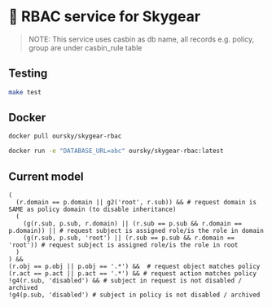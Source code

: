 # :vertical_traffic_light: RBAC service for Skygear

> NOTE: This service uses casbin as db name, all records e.g. policy, group are under casbin_rule table

## Testing

```sh
make test
```

## Docker

```sh
docker pull oursky/skygear-rbac

docker run -e "DATABASE_URL=abc" oursky/skygear-rbac:latest
```

## Current model

```golang
(
  (r.domain == p.domain || g2('root', r.sub)) && # request domain is SAME as policy domain (to disable inheritance)
  (
    (g(r.sub, p.sub, r.domain) || (r.sub == p.sub && r.domain == p.domain)) || # request subject is assigned role/is the role in domain
    (g(r.sub, p.sub, 'root') || (r.sub == p.sub && r.domain == 'root')) # request subject is assigned role/is the role in root
  )
) &&
(r.obj == p.obj || p.obj == '.*') &&  # request object matches policy
(r.act == p.act || p.act == '.*') && # request action matches policy
!g4(r.sub, 'disabled') && # subject in request is not disabled / archived
!g4(p.sub, 'disabled') # subject in policy is not disabled / archived
```
